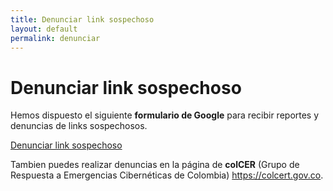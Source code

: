 ```yaml
---
title: Denunciar link sospechoso
layout: default
permalink: denunciar
---
```

# Denunciar link sospechoso
Hemos dispuesto el siguiente **formulario de Google** para recibir reportes y denuncias de links sospechosos.

<a class="btn btn-warning" role="button" href="https://docs.google.com/forms/d/e/1FAIpQLSec4N6aOdvMMagJd4oMnzuCRcrFoR-UORPrKv315hrLIKCfpQ/viewform?usp=sf_link">
Denunciar link sospechoso
</a>

Tambien puedes realizar denuncias en la página de **colCER** (Grupo de Respuesta a Emergencias Cibernéticas de Colombia) <https://colcert.gov.co>.